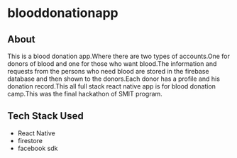 # blooddonationapp

## About
This is a blood donation app.Where there are two types of accounts.One for donors of blood and one for those who want blood.The information and requests from the persons who need blood are stored in the firebase database and then shown to the donors.Each donor has a profile and his donation record.This all full stack react native app is for blood donation camp.This was the final hackathon of SMIT program.

## Tech Stack Used

- React Native
- firestore
- facebook sdk
